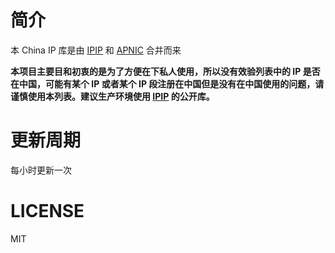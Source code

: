 # 简介
本 China IP 库是由 [IPIP](https://github.com/17mon/china_ip_list/) 和 [APNIC](https://ftp.apnic.net/apnic/stats/apnic/delegated-apnic-latest) 合并而来

**本项目主要目和初衷的是为了方便在下私人使用，所以没有效验列表中的 IP 是否在中国，可能有某个 IP 或者某个 IP 段注册在中国但是没有在中国使用的问题，请谨慎使用本列表。建议生产环境使用 [IPIP](https://github.com/17mon/china_ip_list/) 的公开库。**
# 更新周期
每小时更新一次
# LICENSE
MIT
